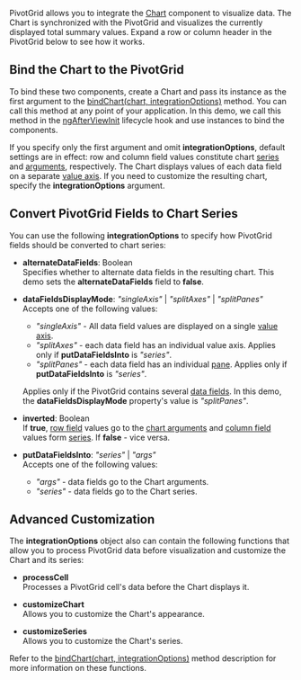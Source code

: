 PivotGrid allows you to integrate the [Chart](/Documentation/ApiReference/UI_Components/dxChart/) component to visualize data. The Chart is synchronized with the PivotGrid and visualizes the currently displayed total summary values. Expand a row or column header in the PivotGrid below to see how it works.

## Bind the Chart to the PivotGrid
To bind these two components, create a Chart and pass its instance as the first argument to the [bindChart(chart, integrationOptions)](/Documentation/ApiReference/UI_Components/dxPivotGrid/Methods/#bindChartchart_integrationOptions) method. You can call this method at any point of your application. In this demo, we call this method in the <a href="https://angular.io/api/core/AfterViewInit" target="_blank">ngAfterViewInit</a> lifecycle hook and use instances to bind the components.

If you specify only the first argument and omit **integrationOptions**, default settings are in effect: row and column field values constitute chart [series](/Documentation/ApiReference/UI_Components/dxChart/Configuration/series/) and [arguments](/Documentation/ApiReference/UI_Components/dxChart/Configuration/argumentAxis/), respectively. The Chart displays values of each data field on a separate [value axis](/Documentation/ApiReference/UI_Components/dxChart/Configuration/valueAxis/). If you need to customize the resulting chart, specify the **integrationOptions** argument.  

## Convert PivotGrid Fields to Chart Series
You can use the following **integrationOptions** to specify how PivotGrid fields should be converted to chart series:

- **alternateDataFields**: Boolean       
Specifies whether to alternate data fields in the resulting chart. This demo sets the **alternateDataFields** field to **false**.

- **dataFieldsDisplayMode**: *"singleAxis"* | *"splitAxes"* | *"splitPanes"*     
Accepts one of the following values:

    - *"singleAxis"* - All data field values are displayed on a single [value axis](/Documentation/ApiReference/UI_Components/dxChart/Configuration/valueAxis/).  
    - *"splitAxes"* - each data field has an individual value axis. Applies only if **putDataFieldsInto** is *"series"*.
    - *"splitPanes"* - each data field has an individual [pane](/Documentation/ApiReference/UI_Components/dxChart/Configuration/panes/). Applies only if **putDataFieldsInto** is *"series"*.

    Applies only if the PivotGrid contains several [data fields](/Documentation/ApiReference/Data_Layer/PivotGridDataSource/Configuration/fields/). In this demo, the **dataFieldsDisplayMode** property's value is *"splitPanes"*.

- **inverted**: Boolean      
If **true**, [row field](/Documentation/Guide/UI_Components/PivotGrid/Visual_Elements/#Headers) values go to the [chart arguments](/Documentation/ApiReference/UI_Components/dxChart/Configuration/argumentAxis/) and [column field](/Documentation/Guide/UI_Components/PivotGrid/Visual_Elements/#Headers) values form [series](/Documentation/ApiReference/UI_Components/dxChart/Configuration/series/). If **false** - vice versa.

- **putDataFieldsInto**: *"series"* | *"args"*     
Accepts one of the following values:

    - *"args"* - data fields go to the Chart arguments.  
    - *"series"* - data fields go to the Chart series.

## Advanced Customization
The **integrationOptions** object also can contain the following functions that allow you to process PivotGrid data before visualization and customize the Chart and its series:

- **processCell**       
Processes a PivotGrid cell's data before the Chart displays it.

- **customizeChart**        
Allows you to customize the Chart's appearance.

- **customizeSeries**       
Allows you to customize the Chart's series.

Refer to the [bindChart(chart, integrationOptions)](/Documentation/ApiReference/UI_Components/dxPivotGrid/Methods/#bindChartchart_integrationOptions) method description for more information on these functions.
